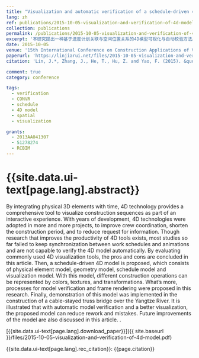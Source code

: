 ```yaml
---
title: "Visualization and automatic verification of a schedule-driven 4D model"
lang: zh
ref: publications/2015-10-05-visualization-and-verification-of-4d-model
collection: publications
permalink: /publications/2015-10-05-visualization-and-verification-of-4d-model
excerpt: '本研究提出一种基于进度计划关联与空间位置关系的4D模型可视化与自动校验方法。'
date: 2015-10-05
venue: '15th International Conference on Construction Applications of Virtual Reality'
paperurl: 'https://linjiarui.net/files/2015-10-05-visualization-and-verification-of-4d-model.pdf'
citation: 'Lin, J.*, Zhang, J., He, T., Hu, Z. and Yao, F. (2015). &quot;Visualization and automatic verification of a schedule-driven 4D model&quot; <i>in Proceedings of the 15th International Conference on Construction Applications of Virtual Reality</i>. Banff, Alberta, Canada.'

comment: true
category: conference

tags: 
  - verification
  - CONVR
  - schedule
  - 4D model
  - spatial
  - visualization

grants:
  - 2013AA041307
  - 51278274
  - RCBIM
---
```



{{site.data.ui-text[page.lang].abstract}}
====

 By integrating physical 3D elements with time, 4D technology provides a comprehensive tool to visualize  construction  sequences  as  part  of  an  interactive  experience.  With  years  of  development,  4D technologies were adopted in more and more projects, to improve crew coordination, shorten the construction period, and to reduce request for information. Though research that improves the productivity of 4D tools exists, most studies so far failed to keep synchronization between work schedules and animations and are not capable to verify the 4D model automatically. By evaluating commonly used 4D visualization tools, the pros and cons are concluded  in  this  article.  Then,  a  schedule-driven  4D  model  is  proposed,  which  consists  of  physical  element model,  geometry  model,  schedule  model  and  visualization  model.  With  this  model,  different  construction operations  can  be  represented  by  colors,  textures,  and  transformations.  What’s  more,  processes  for  model verification  and  frame  rendering  were  proposed  in  this  research.  Finally,  demonstration  of  this  model  was implemented in the construction of a cable-stayed truss bridge over the Yangtze River. It is illustrated that with automatic model verification and a better visualization, the proposed model can reduce rework and mistakes. Future improvements of the model are also discussed in this article. .

[{{site.data.ui-text[page.lang].download_paper}}]({{ site.baseurl }}/files/2015-10-05-visualization-and-verification-of-4d-model.pdf)

{{site.data.ui-text[page.lang].rec_citation}}: {{page.citation}}